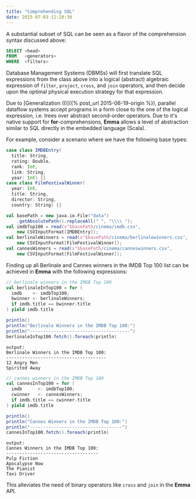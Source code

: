 ```yaml
---
title: "Comprehending SQL"
date: 2015-07-03 12:20:30
---
```


A substantial subset of SQL can be seen as a flavor of the comprehension syntax discussed above:

```sql
SELECT <head>
FROM   <generators>
WHERE  <filters>
```

Database Management Systems (DBMSs) will first translate SQL expressions from the class above into a logical 
(abstract) algebraic expression of `filter`, `project`, `cross`, and `join` operators, and then decide upon the optimal 
physical execution strategy for that expression.

Due to [Generalization (I)]({% post_url 2015-06-19-origin %}), parallel dataflow systems accept programs in a form close to the one of the logical 
expression, i.e. trees over abstract second-order operators. Due to it's native support for **for**-comprehensions, 
**Emma** allows a level of abstraction similar to SQL directly in the embedded language (Scala).

For example, consider a scenario where we have the following base types:

```scala
case class IMDBEntry(
  title: String, 
  rating: Double, 
  rank: Int, 
  link: String, 
  year: Int) {}
case class FilmFestivalWinner(
  year: Int, 
  title: String, 
  director: String, 
  country: String) {}
```

```scala
val basePath = new java.io.File("data")
    .getAbsolutePath().replaceAll(" ", "\\\\ ");
val imdbTop100 = read(s"$basePath/cinema/imdb.csv", 
    new CSVInputFormat[IMDBEntry]);
val berlinaleWinners = read(s"$basePath/cinema/berlinalewinners.csv", 
    new CSVInputFormat[FilmFestivalWinner]);
val cannesWinners = read(s"$basePath/cinema/canneswinners.csv", 
    new CSVInputFormat[FilmFestivalWinner]);
```  

Finding up all Berlinale and Cannes winners in the IMDB Top 100 list can be achieved in **Emma** with the following expressions:

```scala
// berlinale winners in the IMDB Top 100 
val berlinaleInTop100 = for (
  imdb    <- imdbTop100;
  bwinner <- berlinaleWinners; 
  if imdb.title == bwinner.title
) yield imdb.title

println()
println("Berlinale Winners in the IMDB Top 100:")
println("--------------------------------------")
berlinaleInTop100.fetch().foreach(println)
```

```
output:
Berlinale Winners in the IMDB Top 100:
--------------------------------------
12 Angry Men
Spirited Away
```

```scala
// cannes winners in the IMDB Top 100 
val cannesInTop100 = for (
  imdb      <- imdbTop100;
  cwinner   <- cannesWinners; 
  if imdb.title == cwinner.title
) yield imdb.title

println()
println("Cannes Winners in the IMDB Top 100:")
println("-----------------------------------")
cannesInTop100.fetch().foreach(println)
```

```
output:
Cannes Winners in the IMDB Top 100:
-----------------------------------
Pulp Fiction
Apocalypse Now
The Pianist
Taxi Driver
```

This alleviates the need of binary operators like `cross` and `join` in the **Emma** API.